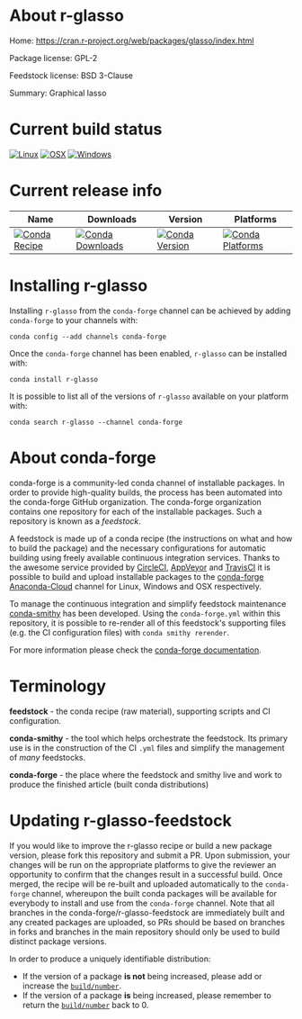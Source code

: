 About r-glasso
==============

Home: https://cran.r-project.org/web/packages/glasso/index.html

Package license: GPL-2

Feedstock license: BSD 3-Clause

Summary: Graphical lasso



Current build status
====================

[![Linux](https://img.shields.io/circleci/project/github/conda-forge/r-glasso-feedstock/master.svg?label=Linux)](https://circleci.com/gh/conda-forge/r-glasso-feedstock)
[![OSX](https://img.shields.io/travis/conda-forge/r-glasso-feedstock/master.svg?label=macOS)](https://travis-ci.org/conda-forge/r-glasso-feedstock)
[![Windows](https://img.shields.io/appveyor/ci/conda-forge/r-glasso-feedstock/master.svg?label=Windows)](https://ci.appveyor.com/project/conda-forge/r-glasso-feedstock/branch/master)

Current release info
====================

| Name | Downloads | Version | Platforms |
| --- | --- | --- | --- |
| [![Conda Recipe](https://img.shields.io/badge/recipe-r--glasso-green.svg)](https://anaconda.org/conda-forge/r-glasso) | [![Conda Downloads](https://img.shields.io/conda/dn/conda-forge/r-glasso.svg)](https://anaconda.org/conda-forge/r-glasso) | [![Conda Version](https://img.shields.io/conda/vn/conda-forge/r-glasso.svg)](https://anaconda.org/conda-forge/r-glasso) | [![Conda Platforms](https://img.shields.io/conda/pn/conda-forge/r-glasso.svg)](https://anaconda.org/conda-forge/r-glasso) |

Installing r-glasso
===================

Installing `r-glasso` from the `conda-forge` channel can be achieved by adding `conda-forge` to your channels with:

```
conda config --add channels conda-forge
```

Once the `conda-forge` channel has been enabled, `r-glasso` can be installed with:

```
conda install r-glasso
```

It is possible to list all of the versions of `r-glasso` available on your platform with:

```
conda search r-glasso --channel conda-forge
```


About conda-forge
=================

conda-forge is a community-led conda channel of installable packages.
In order to provide high-quality builds, the process has been automated into the
conda-forge GitHub organization. The conda-forge organization contains one repository
for each of the installable packages. Such a repository is known as a *feedstock*.

A feedstock is made up of a conda recipe (the instructions on what and how to build
the package) and the necessary configurations for automatic building using freely
available continuous integration services. Thanks to the awesome service provided by
[CircleCI](https://circleci.com/), [AppVeyor](http://www.appveyor.com/)
and [TravisCI](https://travis-ci.org/) it is possible to build and upload installable
packages to the [conda-forge](https://anaconda.org/conda-forge)
[Anaconda-Cloud](http://docs.anaconda.org/) channel for Linux, Windows and OSX respectively.

To manage the continuous integration and simplify feedstock maintenance
[conda-smithy](http://github.com/conda-forge/conda-smithy) has been developed.
Using the ``conda-forge.yml`` within this repository, it is possible to re-render all of
this feedstock's supporting files (e.g. the CI configuration files) with ``conda smithy rerender``.

For more information please check the [conda-forge documentation](https://conda-forge.org/docs/).

Terminology
===========

**feedstock** - the conda recipe (raw material), supporting scripts and CI configuration.

**conda-smithy** - the tool which helps orchestrate the feedstock.
                   Its primary use is in the construction of the CI ``.yml`` files
                   and simplify the management of *many* feedstocks.

**conda-forge** - the place where the feedstock and smithy live and work to
                  produce the finished article (built conda distributions)


Updating r-glasso-feedstock
===========================

If you would like to improve the r-glasso recipe or build a new
package version, please fork this repository and submit a PR. Upon submission,
your changes will be run on the appropriate platforms to give the reviewer an
opportunity to confirm that the changes result in a successful build. Once
merged, the recipe will be re-built and uploaded automatically to the
`conda-forge` channel, whereupon the built conda packages will be available for
everybody to install and use from the `conda-forge` channel.
Note that all branches in the conda-forge/r-glasso-feedstock are
immediately built and any created packages are uploaded, so PRs should be based
on branches in forks and branches in the main repository should only be used to
build distinct package versions.

In order to produce a uniquely identifiable distribution:
 * If the version of a package **is not** being increased, please add or increase
   the [``build/number``](http://conda.pydata.org/docs/building/meta-yaml.html#build-number-and-string).
 * If the version of a package **is** being increased, please remember to return
   the [``build/number``](http://conda.pydata.org/docs/building/meta-yaml.html#build-number-and-string)
   back to 0.